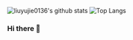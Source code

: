 ![liuyujie0136's github stats](https://github-readme-stats.vercel.app/api?username=liuyujie0136&show_icons=true)
![Top Langs](https://github-readme-stats.vercel.app/api/top-langs/?username=liuyujie0136&hide=html&layout=compact&langs_count=10)

### Hi there 👋

<!--
**liuyujie0136/liuyujie0136** is a ✨ _special_ ✨ repository because its `README.md` (this file) appears on your GitHub profile.

Here are some ideas to get you started:

- 🔭 I’m currently working on ...
- 🌱 I’m currently learning ...
- 👯 I’m looking to collaborate on ...
- 🤔 I’m looking for help with ...
- 💬 Ask me about ...
- 📫 How to reach me: ...
- 😄 Pronouns: ...
- ⚡ Fun fact: ...
-->
